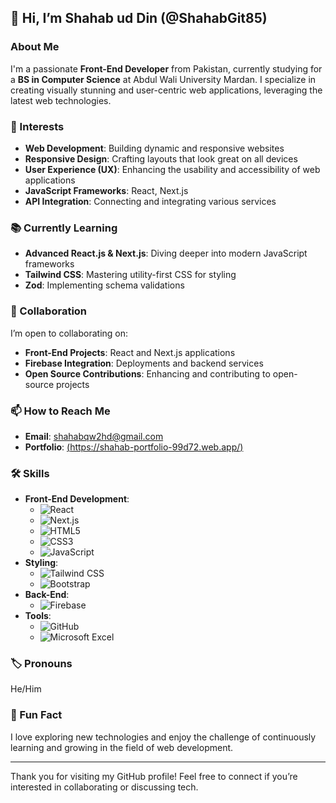 ## 👋 Hi, I’m Shahab ud Din (@ShahabGit85)

### About Me
I'm a passionate **Front-End Developer** from Pakistan, currently studying for a **BS in Computer Science** at Abdul Wali University Mardan. I specialize in creating visually stunning and user-centric web applications, leveraging the latest web technologies.

### 🚀 Interests
- **Web Development**: Building dynamic and responsive websites
- **Responsive Design**: Crafting layouts that look great on all devices
- **User Experience (UX)**: Enhancing the usability and accessibility of web applications
- **JavaScript Frameworks**: React, Next.js
- **API Integration**: Connecting and integrating various services

### 📚 Currently Learning
- **Advanced React.js & Next.js**: Diving deeper into modern JavaScript frameworks
- **Tailwind CSS**: Mastering utility-first CSS for styling
- **Zod**: Implementing schema validations

### 🤝 Collaboration
I’m open to collaborating on:
- **Front-End Projects**: React and Next.js applications
- **Firebase Integration**: Deployments and backend services
- **Open Source Contributions**: Enhancing and contributing to open-source projects

### 📫 How to Reach Me
- **Email**: [shahabqw2hd@gmail.com](mailto:shahabqw2hd@gmail.com)
- **Portfolio**: [(https://shahab-portfolio-99d72.web.app/)](#)

### 🛠️ Skills
- **Front-End Development**:
  - ![React](https://img.shields.io/badge/-React.js-61DAFB?style=flat&logo=react&logoColor=ffffff) 
  - ![Next.js](https://img.shields.io/badge/-Next.js-000000?style=flat&logo=next.js&logoColor=ffffff) 
  - ![HTML5](https://img.shields.io/badge/-HTML5-E34F26?style=flat&logo=html5&logoColor=ffffff) 
  - ![CSS3](https://img.shields.io/badge/-CSS3-1572B6?style=flat&logo=css3&logoColor=ffffff) 
  - ![JavaScript](https://img.shields.io/badge/-JavaScript-F7DF1E?style=flat&logo=javascript&logoColor=000000)
- **Styling**:
  - ![Tailwind CSS](https://img.shields.io/badge/-Tailwind%20CSS-38B2AC?style=flat&logo=tailwind-css&logoColor=ffffff) 
  - ![Bootstrap](https://img.shields.io/badge/-Bootstrap-563D7C?style=flat&logo=bootstrap&logoColor=ffffff)
- **Back-End**:
  - ![Firebase](https://img.shields.io/badge/-Firebase-FFCA28?style=flat&logo=firebase&logoColor=ffffff)
- **Tools**:
  - ![GitHub](https://img.shields.io/badge/-GitHub-181717?style=flat&logo=github&logoColor=ffffff)
  - ![Microsoft Excel](https://img.shields.io/badge/-Microsoft%20Excel-217346?style=flat&logo=microsoft-excel&logoColor=ffffff)

### 🏷️ Pronouns
He/Him

### 🎉 Fun Fact
I love exploring new technologies and enjoy the challenge of continuously learning and growing in the field of web development.

---

Thank you for visiting my GitHub profile! Feel free to connect if you’re interested in collaborating or discussing tech.

